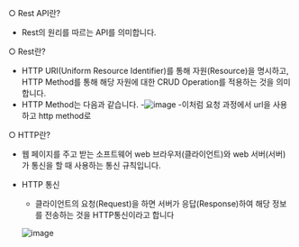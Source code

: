 ○ Rest API란?
- Rest의 원리를 따르는 API를 의미합니다.

○ Rest란?
- HTTP URI(Uniform Resource Identifier)를 통해 자원(Resource)을 명시하고, HTTP Method를 통해 해당 자원에 대한 CRUD Operation를 적용하는 것을 의미합니다.
- HTTP Method는 다음과 같습니다.
-![image](https://user-images.githubusercontent.com/77110648/129661029-2bcdda20-724e-4ace-bd1f-ee0b55294134.png)
  -이처럼 요청 과정에서 url을 사용하고 http method로 

○ HTTP란? 
- 웹 페이지를 주고 받는 소프트웨어 web 브라우저(클라이언트)와  web 서버(서버)가 통신을 할 때 사용하는 통신 규칙입니다.
- HTTP 통신
  - 클라이언트의 요청(Request)을 하면 서버가 응답(Response)하여 해당 정보를 전송하는 것을 HTTP통신이라고 합니다
  
  ![image](https://user-images.githubusercontent.com/77110648/129658887-192a4d1e-ec09-4991-baf3-d1b53845d144.png)

